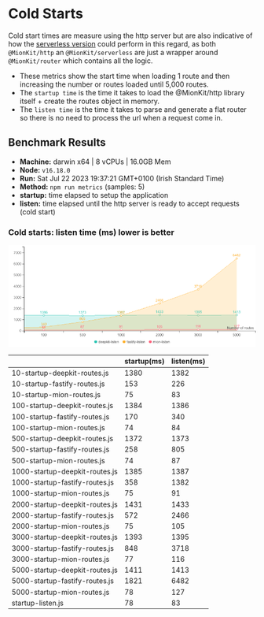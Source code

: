 # Cold Starts

Cold start times are measure using the http server but are also indicative of how the [serverless version](https://github.com/MionKit/mion/tree/master/packages/serverless) could perform in this regard, as both `@MionKit/http` an `@MionKit/serverless` are just a wrapper around `@MionKit/router` which contains all the logic.

- These metrics show the start time when loading 1 route and then increasing the number or routes loaded until 5,000 routes.
- The `startup time` is the time it takes to load the @MionKit/http library itself + create the routes object in memory.
- The `listen time` is the time it takes to parse and generate a flat router so there is no need to process the url when a request come in.

## Benchmark Results
* __Machine:__ darwin x64 | 8 vCPUs | 16.0GB Mem
* __Node:__ `v16.18.0`
* __Run:__ Sat Jul 22 2023 19:37:21 GMT+0100 (Irish Standard Time)
* __Method:__ `npm run metrics` (samples: 5)
* __startup:__ time elapsed to setup the application
* __listen:__ time elapsed until the http server is ready to accept requests (cold start)

### Cold starts:  listen time (ms) lower is better 

![benchmarks](assets/public/charts/cold-starts.png)



  | | startup(ms) | listen(ms) |
  |-| -           | -          |
| 10-startup-deepkit-routes.js | 1380 | 1382 |
| 10-startup-fastify-routes.js | 153 | 226 |
| 10-startup-mion-routes.js | 75 | 83 |
| 100-startup-deepkit-routes.js | 1384 | 1386 |
| 100-startup-fastify-routes.js | 170 | 340 |
| 100-startup-mion-routes.js | 74 | 84 |
| 500-startup-deepkit-routes.js | 1372 | 1373 |
| 500-startup-fastify-routes.js | 258 | 805 |
| 500-startup-mion-routes.js | 74 | 87 |
| 1000-startup-deepkit-routes.js | 1385 | 1387 |
| 1000-startup-fastify-routes.js | 358 | 1382 |
| 1000-startup-mion-routes.js | 75 | 91 |
| 2000-startup-deepkit-routes.js | 1431 | 1433 |
| 2000-startup-fastify-routes.js | 572 | 2466 |
| 2000-startup-mion-routes.js | 75 | 105 |
| 3000-startup-deepkit-routes.js | 1393 | 1395 |
| 3000-startup-fastify-routes.js | 848 | 3718 |
| 3000-startup-mion-routes.js | 77 | 116 |
| 5000-startup-deepkit-routes.js | 1411 | 1413 |
| 5000-startup-fastify-routes.js | 1821 | 6482 |
| 5000-startup-mion-routes.js | 78 | 127 |
| startup-listen.js | 78 | 83 |
